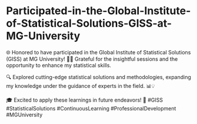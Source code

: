 # Participated-in-the-Global-Institute-of-Statistical-Solutions-GISS-at-MG-University
🌐 Honored to have participated in the Global Institute of Statistical Solutions (GISS) at MG University! 📜✨ Grateful for the insightful sessions and the opportunity to enhance my statistical skills.

🔍 Explored cutting-edge statistical solutions and methodologies, expanding my knowledge under the guidance of experts in the field. 📊💡

🎓 Excited to apply these learnings in future endeavors! 🚀 #GISS #StatisticalSolutions #ContinuousLearning #ProfessionalDevelopment #MGUniversity
